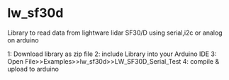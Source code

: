 # lw_sf30d
Library to read data from lightware lidar SF30/D using serial,i2c or analog on arduino 

1: Download library as zip file
2: include Library into your Arduino IDE
3: Open File>>Examples>>lw_sf30d>>LW_SF30D_Serial_Test
4: compile & upload to arduino
